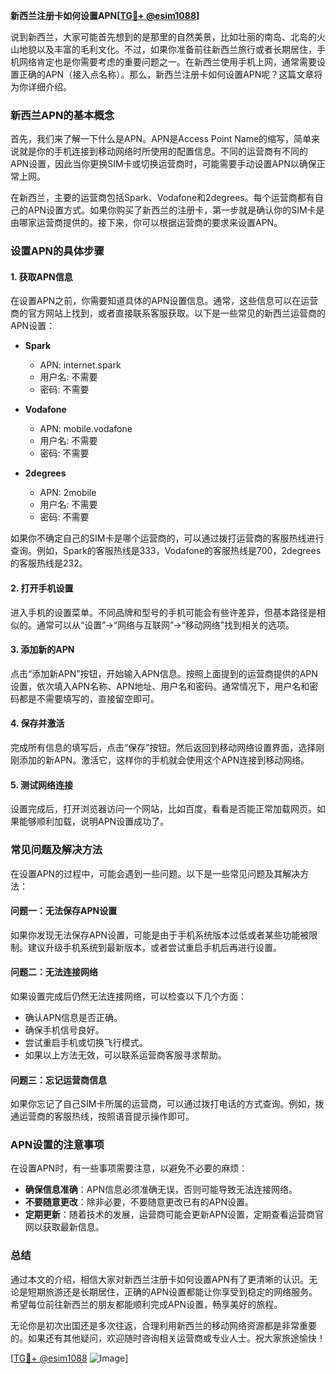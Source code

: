 **新西兰注册卡如何设置APN[[TG💪+ @esim1088](https://t.me/s/esim1088)]**

说到新西兰，大家可能首先想到的是那里的自然美景，比如壮丽的南岛、北岛的火山地貌以及丰富的毛利文化。不过，如果你准备前往新西兰旅行或者长期居住，手机网络肯定也是你需要考虑的重要问题之一。在新西兰使用手机上网，通常需要设置正确的APN（接入点名称）。那么，新西兰注册卡如何设置APN呢？这篇文章将为你详细介绍。

### 新西兰APN的基本概念

首先，我们来了解一下什么是APN。APN是Access Point Name的缩写，简单来说就是你的手机连接到移动网络时所使用的配置信息。不同的运营商有不同的APN设置，因此当你更换SIM卡或切换运营商时，可能需要手动设置APN以确保正常上网。

在新西兰，主要的运营商包括Spark、Vodafone和2degrees。每个运营商都有自己的APN设置方式。如果你购买了新西兰的注册卡，第一步就是确认你的SIM卡是由哪家运营商提供的。接下来，你可以根据运营商的要求来设置APN。

### 设置APN的具体步骤

#### 1. 获取APN信息

在设置APN之前，你需要知道具体的APN设置信息。通常，这些信息可以在运营商的官方网站上找到，或者直接联系客服获取。以下是一些常见的新西兰运营商的APN设置：

- **Spark**
  - APN: internet.spark
  - 用户名: 不需要
  - 密码: 不需要

- **Vodafone**
  - APN: mobile.vodafone
  - 用户名: 不需要
  - 密码: 不需要

- **2degrees**
  - APN: 2mobile
  - 用户名: 不需要
  - 密码: 不需要

如果你不确定自己的SIM卡是哪个运营商的，可以通过拨打运营商的客服热线进行查询。例如，Spark的客服热线是333，Vodafone的客服热线是700，2degrees的客服热线是232。

#### 2. 打开手机设置

进入手机的设置菜单。不同品牌和型号的手机可能会有些许差异，但基本路径是相似的。通常可以从“设置”->“网络与互联网”->“移动网络”找到相关的选项。

#### 3. 添加新的APN

点击“添加新APN”按钮，开始输入APN信息。按照上面提到的运营商提供的APN设置，依次填入APN名称、APN地址、用户名和密码。通常情况下，用户名和密码都是不需要填写的，直接留空即可。

#### 4. 保存并激活

完成所有信息的填写后，点击“保存”按钮。然后返回到移动网络设置界面，选择刚刚添加的新APN。激活它，这样你的手机就会使用这个APN连接到移动网络。

#### 5. 测试网络连接

设置完成后，打开浏览器访问一个网站，比如百度，看看是否能正常加载网页。如果能够顺利加载，说明APN设置成功了。

### 常见问题及解决方法

在设置APN的过程中，可能会遇到一些问题。以下是一些常见问题及其解决方法：

#### 问题一：无法保存APN设置

如果你发现无法保存APN设置，可能是由于手机系统版本过低或者某些功能被限制。建议升级手机系统到最新版本，或者尝试重启手机后再进行设置。

#### 问题二：无法连接网络

如果设置完成后仍然无法连接网络，可以检查以下几个方面：
- 确认APN信息是否正确。
- 确保手机信号良好。
- 尝试重启手机或切换飞行模式。
- 如果以上方法无效，可以联系运营商客服寻求帮助。

#### 问题三：忘记运营商信息

如果你忘记了自己SIM卡所属的运营商，可以通过拨打电话的方式查询。例如，拨通运营商的客服热线，按照语音提示操作即可。

### APN设置的注意事项

在设置APN时，有一些事项需要注意，以避免不必要的麻烦：

- **确保信息准确**：APN信息必须准确无误，否则可能导致无法连接网络。
- **不要随意更改**：除非必要，不要随意更改已有的APN设置。
- **定期更新**：随着技术的发展，运营商可能会更新APN设置，定期查看运营商官网以获取最新信息。

### 总结

通过本文的介绍，相信大家对新西兰注册卡如何设置APN有了更清晰的认识。无论是短期旅游还是长期居住，正确的APN设置都能让你享受到稳定的网络服务。希望每位前往新西兰的朋友都能顺利完成APN设置，畅享美好的旅程。

无论你是初次出国还是多次往返，合理利用新西兰的移动网络资源都是非常重要的。如果还有其他疑问，欢迎随时咨询相关运营商或专业人士。祝大家旅途愉快！

[[TG💪+ @esim1088](https://t.me/s/esim1088) ![Image](https://i.postimg.cc/4NQfJmqS/Snipaste-2025-05-13-00-14-12.png)]